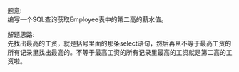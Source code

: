 题意:  
编写一个SQL查询获取Employee表中的第二高的薪水值。

解题思路:  
先找出最高的工资，就是括号里面的那条select语句，然后再从不等于最高工资的所有记录里找出最高的。不等于最高工资的所有记录里最高的工资就是第二高的工资啦。

